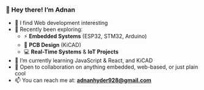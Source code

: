 ### 👋 Hey there! I’m Adnan
- 👀 I find Web development interesting
-  🧠 Recently been exploring:
    - ⚡ **Embedded Systems** (ESP32, STM32, Arduino)
    - 🎯 **PCB Design** (KiCAD)
    - 💻 **Real-Time Systems** & **IoT Projects**  
- 🌱 I’m currently learning JavaScript & React, and KiCAD
- 💞️ Open to collaboration on anything embedded, web-based, or just plain cool  
- 📫 You can reach me at: **adnanhyder928@gmail.com**




<!---
AdnanHyder928/AdnanHyder928 is a ✨ special ✨ repository because its `README.md` (this file) appears on your GitHub profile.
You can click the Preview link to take a look at your changes.
--->
